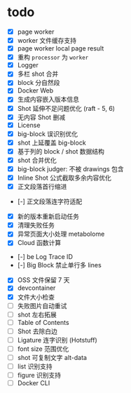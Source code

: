 # todo

- [x] page worker
- [x] worker 文件缓存支持
- [x] page worker local page result
- [x] 重构 `processor` 为 `worker`
- [x] Logger
- [x] 多栏 shot 合并
- [x] block 分自然段
- [x] Docker Web
- [x] 生成内容嵌入版本信息
- [x] Shot 延伸不足问题优化 (raft - 5, 6)
- [x] 无内容 Shot 删减
- [x] License
- [x] big-block 误识别优化
- [x] shot 上延覆盖 big-block
- [x] 基于列的 block / shot 数据结构
- [x] shot 合并优化
- [x] big-block judger: 不被 drawings 包含
- [x] Inline Shot 公式截取多余内容优化
- [x] 正文段落首行缩进
- [-] 正文段落连字符适配
- [x] 新的版本重新启动任务
- [x] 清理失败任务
- [x] 异常页面大小处理 metabolome
- [x] Cloud 函数计算
- [-] be Log Trace ID
- [-] Big Block 禁止单行多 lines
- [x] OSS 文件保留 7 天
- [x] devcontainer
- [x] 文件大小检查
- [ ] 失败图片自动重试
- [ ] shot 左右拓展
- [ ] Table of Contents
- [ ] Shot 去除白边
- [ ] Ligature 连字识别 (Hotstuff)
- [ ] font size 范围优化
- [ ] shot 可复制文字 alt-data
- [ ] list 识别支持
- [ ] figure 识别支持
- [ ] Docker CLI
